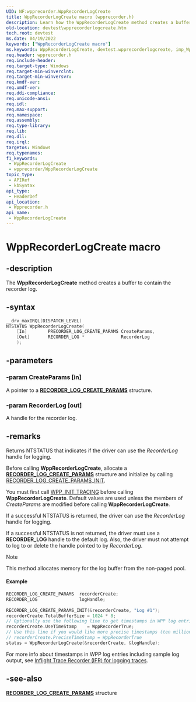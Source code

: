 ```yaml
---
UID: NF:wpprecorder.WppRecorderLogCreate
title: WppRecorderLogCreate macro (wpprecorder.h)
description: Learn how the WppRecorderLogCreate method creates a buffer to contain the recorder log.
old-location: devtest\wpprecorderlogcreate.htm
tech.root: devtest
ms.date: 04/19/2022
keywords: ["WppRecorderLogCreate macro"]
ms.keywords: WppRecorderLogCreate, devtest.wpprecorderlogcreate, imp_WppRecorderLogCreate, imp_WppRecorderLogCreate function [Driver Development Tools], wpprecorder/imp_WppRecorderLogCreate
req.header: wpprecorder.h
req.include-header: 
req.target-type: Windows
req.target-min-winverclnt: 
req.target-min-winversvr: 
req.kmdf-ver: 
req.umdf-ver: 
req.ddi-compliance: 
req.unicode-ansi: 
req.idl: 
req.max-support: 
req.namespace: 
req.assembly: 
req.type-library: 
req.lib: 
req.dll: 
req.irql: 
targetos: Windows
req.typenames: 
f1_keywords:
 - WppRecorderLogCreate
 - wpprecorder/WppRecorderLogCreate
topic_type:
 - APIRef
 - kbSyntax
api_type:
 - HeaderDef
api_location:
 - Wpprecorder.h
api_name:
 - WppRecorderLogCreate
---
```


# WppRecorderLogCreate macro


## -description

The **WppRecorderLogCreate** method creates a buffer to contain the recorder log.

## -syntax

```cpp
__drv_maxIRQL(DISPATCH_LEVEL)
NTSTATUS WppRecorderLogCreate(
    [In]        PRECORDER_LOG_CREATE_PARAMS CreateParams,
    [Out]       RECORDER_LOG *              RecorderLog
    );
```

## -parameters

### -param CreateParams [in]

A pointer to a [**RECORDER_LOG_CREATE_PARAMS**](./ns-wpprecorder-_recorder_log_create_params.md) structure.

### -param RecorderLog [out]

A handle for the recorder log.


## -remarks

Returns NTSTATUS that indicates if the driver can use the *RecorderLog* handle for logging.

Before calling **WppRecorderLogCreate**, allocate a [**RECORDER_LOG_CREATE_PARAMS**](./ns-wpprecorder-_recorder_log_create_params.md) structure and initialize by calling [RECORDER_LOG_CREATE_PARAMS_INIT](./nf-wpprecorder-recorder_log_create_params_init.md).

You must first call [WPP_INIT_TRACING](/previous-versions/windows/hardware/previsioning-framework/ff556191(v=vs.85)) before calling **WppRecorderLogCreate**. Default values are used unless the members of *CreateParams* are modified before calling **WppRecorderLogCreate**.

If a successful NTSTATUS is returned, the driver can use the *RecorderLog* handle for logging.

If a successful NTSTATUS is not returned, the driver must use a **RECORDER_LOG** handle to the default log. Also, the driver must not attempt to log to or delete the handle pointed to by *RecorderLog*.

>[!NOTE]
>This method allocates memory for the log buffer from the non-paged pool.

#### Example

```cpp
RECORDER_LOG_CREATE_PARAMS  recorderCreate; 
RECORDER_LOG                logHandle;
 
RECORDER_LOG_CREATE_PARAMS_INIT(&recorderCreate, "Log #1");
recorderCreate.TotalBufferSize = 1024 * 8;
// Optionally use the following line to get timestamps in WPP log entries
recorderCreate.UseTimeStamp    = WppRecorderTrue;
// Use this line if you would like more precise timestamps (ten millionths of a second). This is valid only if you have set UseTimeStamp = WppRecorderTrue.
// recorderCreate.PreciseTimeStamp = WppRecorderTrue
status = WppRecorderLogCreate(&recorderCreate, &logHandle);
```

For more info about timestamps in WPP log entries including sample log output, see [Inflight Trace Recorder (IFR) for logging traces](/windows-hardware/drivers/devtest/using-wpp-recorder).

## -see-also

[**RECORDER_LOG_CREATE_PARAMS**](./ns-wpprecorder-_recorder_log_create_params.md) structure